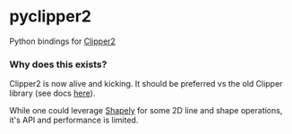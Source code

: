 # pyclipper2

Python bindings for [Clipper2]([url](https://github.com/AngusJohnson/Clipper2/tree/main))

### Why does this exists?
Clipper2 is now alive and kicking. It should be preferred vs the old Clipper library (see docs [here]([url](https://www.angusj.com/clipper2/Docs/Overview.htm))).

While one could leverage [Shapely]([url](https://shapely.readthedocs.io/en/stable/)) for some 2D line and shape operations, it's API and performance is limited.


